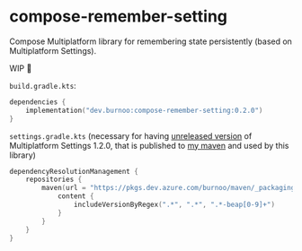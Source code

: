 # compose-remember-setting

Compose Multiplatform library for remembering state persistently (based on Multiplatform Settings).

WIP 🚧

`build.gradle.kts`:
```kotlin
dependencies {
    implementation("dev.burnoo:compose-remember-setting:0.2.0")
}
```

`settings.gradle.kts` (necessary for having [unreleased version](https://github.com/burnoo/multiplatform-settings) of Multiplatform Settings 1.2.0, that is published to [my maven](https://github.com/burnoo/maven) and used by this library) 
```kotlin
dependencyResolutionManagement {
    repositories {
        maven(url = "https://pkgs.dev.azure.com/burnoo/maven/_packaging/public/maven/v1") {
            content {
                includeVersionByRegex(".*", ".*", ".*-beap[0-9]+")
            }
        }
    }
}
